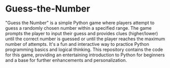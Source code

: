 # Guess-the-Number
"Guess the Number" is a simple Python game where players attempt to guess a randomly chosen number within a specified range. The game prompts the player to input their guess and provides clues (higher/lower) until the correct number is guessed or until the player reaches the maximum number of attempts. It's a fun and interactive way to practice Python programming basics and logical thinking. This repository contains the code for this game, providing an entertaining introduction to Python for beginners and a base for further enhancements and personalization.
